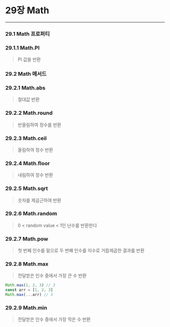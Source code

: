 # 29장 Math

---

### 29.1 Math 프로퍼티

### 29.1.1 Math.PI

> PI 값을 반환
> 

### 29.2 Math 메서드

### 29.2.1 Math.abs

> 절대값 반환
> 

### 29.2.2 Math.round

> 반올림하여 정수를 반환
> 

### 29.2.3 Math.ceil

> 올림하여 정수 반환
> 

### 29.2.4 Math.floor

> 내림하여 정수 반환
> 

### 29.2.5 Math.sqrt

> 숫자를 제곱근하여 반환
> 

### 29.2.6 Math.random

> 0 < random value < 1인 난수를 반환한다
> 

### 29.2.7 Math.pow

> 첫 번째 인수를 밑으로 두 번째 인수를 지수로 거듭제곱한 결과를 반환
> 

### 29.2.8 Math.max

> 전달받은 인수 중에서 가장 큰 수 반환
> 

```jsx
Math.max(1, 2, 3) // 3
const arr = [1, 2, 3]
Math.max(...arr) // 3
```

### 29.2.9 Math.min

> 전달받은 인수 중에서 가장 작은 수 반환
>